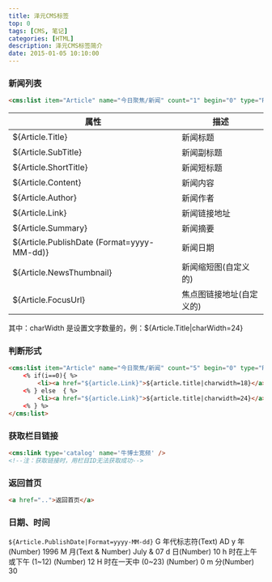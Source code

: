 ```yaml
---
title: 泽元CMS标签
top: 0
tags: [CMS, 笔记]
categories: [HTML]
description: 泽元CMS标签简介
date: 2015-01-05 10:10:00
---
```


### 新闻列表

``` html
<cms:list item="Article" name="今日聚焦/新闻" count="1" begin="0" type="Recent"></cms:list>
```

属性|描述
---|---
${Article.Title} | 新闻标题
${Article.SubTitle} | 新闻副标题
${Article.ShortTitle} | 新闻短标题
${Article.Content} | 新闻内容
${Article.Author} | 新闻作者
${Article.Link} | 新闻链接地址
${Article.Summary} | 新闻摘要
${Article.PublishDate (Format=yyyy-MM-dd)} | 新闻日期
${Article.NewsThumbnail} | 新闻缩短图(自定义的)
${Article.FocusUrl} | 焦点图链接地址(自定义的)

其中：charWidth 是设置文字数量的，例：${Article.Title|charWidth=24}

<!-- more -->



### 判断形式
``` html
<cms:list item="Article" name="今日聚焦/新闻" count="5" begin="0" type="Recent">
    <% if(i==0){ %>
        <li><a href="${article.Link}">${article.title|charwidth=18}</a></li>
    <% } else  { %>
        <li><a href="${article.Link}">${article.title|charwidth=24}</a></li>
    <% } %>
</cms:list>
```


### 获取栏目链接
``` html
<cms:link type='catalog' name='牛博士宽频' />
<!--注：获取链接时，用栏目ID无法获取成功-->
```



### 返回首页
``` html
<a href="..">返回首页</a>
```



### 日期、时间
`${Article.PublishDate|Format=yyyy-MM-dd}`
G 年代标志符(Text) AD
y 年(Number) 1996
M 月(Text & Number) July & 07
d 日(Number) 10
h 时在上午或下午
(1~12)
(Number) 12
H 时在一天中
(0~23)
(Number) 0
m 分(Number) 30

